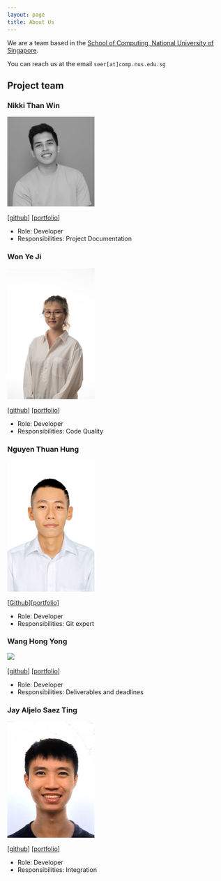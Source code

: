 ```yaml
---
layout: page
title: About Us
---
```


We are a team based in the [School of Computing, National University of Singapore](http://www.comp.nus.edu.sg).

You can reach us at the email `seer[at]comp.nus.edu.sg`

## Project team

### Nikki Than Win

<img src="images/thanwinnikki.png" width="200px">

[[github](http://github.com/thanwinikki)]
[[portfolio](team/thanwinnikki.md)]

* Role: Developer
* Responsibilities: Project Documentation

### Won Ye Ji

<img alt="Ye Ji's photo" src="images/wonyeji.png" width="200px">

[[github](https://github.com/wonyeji)]
[[portfolio](team/wonyeji.md)]

* Role: Developer
* Responsibilities: Code Quality

### Nguyen Thuan Hung

<img src="images/hungkhoaitay.png" width="200px">

[[Github](https://github.com/hungkhoaitay)][[portfolio](team/hungkhoaitay.md)]

* Role: Developer
* Responsibilities: Git expert

### Wang Hong Yong

<img src="images/asherhy.png" width="200px">

[[github](http://github.com/asherhy)]
[[portfolio](team/asherhy.md)]

* Role: Developer
* Responsibilities: Deliverables and deadlines

### Jay Aljelo Saez Ting

<img alt="Jay's Photo" src="images/jayasting98.png" width="200px">

[[github](https://github.com/jayasting98)]
[[portfolio](team/jayasting98.md)]

* Role: Developer
* Responsibilities: Integration
